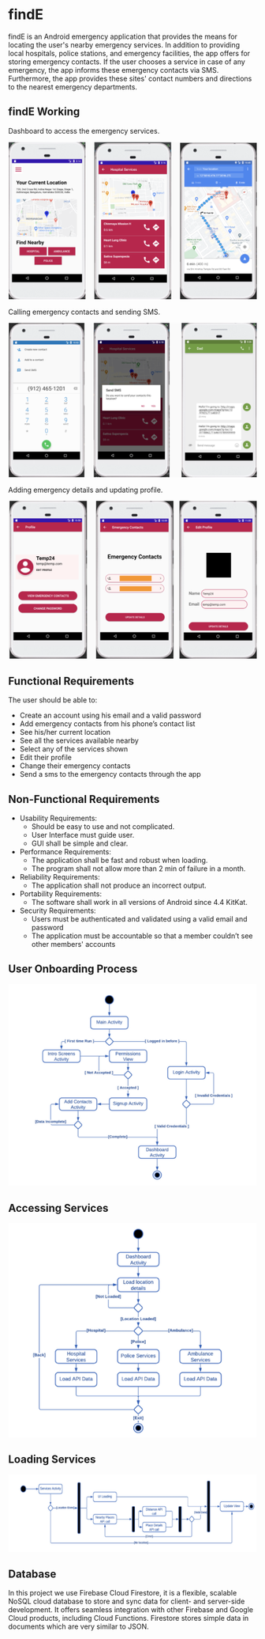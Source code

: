 # findE

findE is an Android emergency application that provides the means
for locating the user's nearby emergency services. In addition to providing local hospitals, police stations, and emergency facilities, the app offers for storing emergency contacts. If the user chooses a service in case of any emergency, the app informs these emergency contacts via SMS. Furthermore, the app provides these sites' contact numbers and directions to the nearest emergency departments. 

## findE Working

Dashboard to access the emergency services.

![Dashboard](output/img1.png)


Calling emergency contacts and sending SMS.

![Call emergency contacts and sending SMS](output/img2.png)


Adding emergency details and updating profile.

![Adding emergency contacts](output/img3.png)


## Functional Requirements

The user should be able to:
- Create an account using his email and a valid password
- Add emergency contacts from his phone’s contact list
- See his/her current location
- See all the services available nearby
- Select any of the services shown 
- Edit their profile
- Change their emergency contacts
- Send a sms to the emergency contacts through  the app

## Non-Functional Requirements

- Usability Requirements:
  - Should be easy to use and not complicated.
  - User Interface must guide user.
  - GUI shall be simple and clear.
- Performance Requirements:
  - The application shall be fast and robust when loading.
  - The program shall not allow more than 2 min of failure in a month.
- Reliability Requirements:
  - The application shall not produce an incorrect output.
- Portability Requirements:
  - The software shall work in all versions of Android since 4.4 KitKat.
- Security Requirements:
  - Users must be authenticated and validated using a valid email and password
  - The  application  must be accountable so that a member couldn’t see other members' accounts

## User Onboarding Process

![User Onboarding Process](output/img4.jpg)

## Accessing Services

![Accessing Services](output/img5.jpg)

## Loading Services

![Loading Services](output/img6.jpg)

## Database

In this project we use Firebase Cloud Firestore, it is
a flexible, scalable NoSQL cloud database to store and sync data for client- and server-side
development. It offers seamless integration with other Firebase and Google Cloud products, including
Cloud Functions. Firestore stores simple data in documents which are very similar to JSON.



